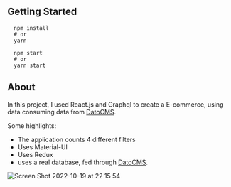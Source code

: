 ## Getting Started

```
  npm install
  # or
  yarn
```

```
  npm start
  # or
  yarn start
```

## About

In this project, I used React.js and Graphql to create a E-commerce, using data consuming data from [DatoCMS](https://www.datocms.com/).

Some highlights:

- The application counts 4 different filters
- Uses Material-UI
- Uses Redux
- uses a real database, fed through [DatoCMS](https://www.datocms.com/).


![Screen Shot 2022-10-19 at 22 15 54](https://user-images.githubusercontent.com/59892018/196834037-155f3369-1ff4-4a99-89ef-cbf83f4fc556.png)
